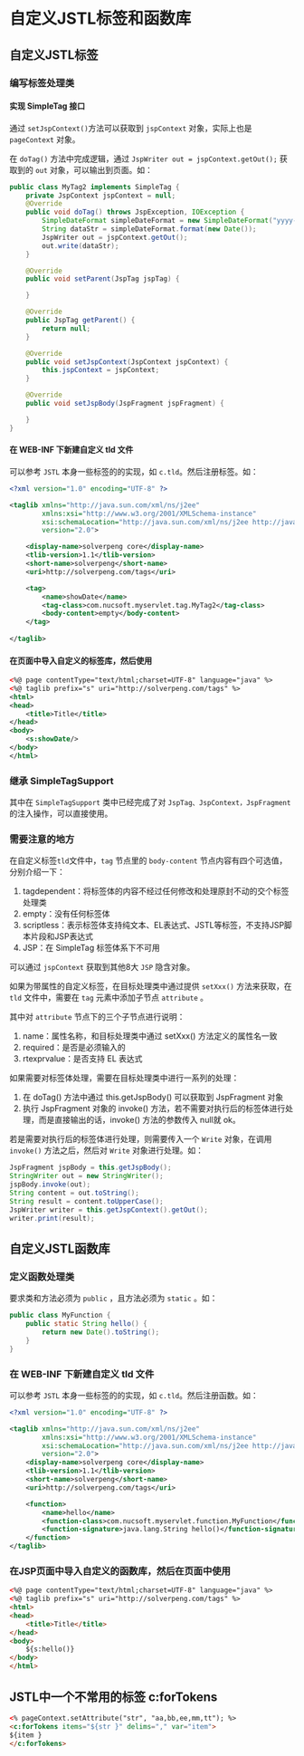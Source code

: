# 自定义JSTL标签和函数库

## 自定义JSTL标签

### 编写标签处理类

#### 实现 SimpleTag 接口

通过 `setJspContext()`方法可以获取到 `jspContext` 对象，实际上也是 `pageContext` 对象。

在 `doTag()` 方法中完成逻辑，通过 `JspWriter out = jspContext.getOut();` 获取到的 `out` 对象，可以输出到页面。如：

```java
public class MyTag2 implements SimpleTag {
    private JspContext jspContext = null;
    @Override
    public void doTag() throws JspException, IOException {
        SimpleDateFormat simpleDateFormat = new SimpleDateFormat("yyyy-MM-dd");
        String dataStr = simpleDateFormat.format(new Date());
        JspWriter out = jspContext.getOut();
        out.write(dataStr);
    }

    @Override
    public void setParent(JspTag jspTag) {

    }

    @Override
    public JspTag getParent() {
        return null;
    }

    @Override
    public void setJspContext(JspContext jspContext) {
        this.jspContext = jspContext;
    }

    @Override
    public void setJspBody(JspFragment jspFragment) {

    }
}
```

#### 在 WEB-INF 下新建自定义 tld 文件

可以参考 `JSTL` 本身一些标签的的实现，如 `c.tld`。然后注册标签。如：

```xml
<?xml version="1.0" encoding="UTF-8" ?>

<taglib xmlns="http://java.sun.com/xml/ns/j2ee"
        xmlns:xsi="http://www.w3.org/2001/XMLSchema-instance"
        xsi:schemaLocation="http://java.sun.com/xml/ns/j2ee http://java.sun.com/xml/ns/j2ee/web-jsptaglibrary_2_0.xsd"
        version="2.0">

    <display-name>solverpeng core</display-name>
    <tlib-version>1.1</tlib-version>
    <short-name>solverpeng</short-name>
    <uri>http://solverpeng.com/tags</uri>

    <tag>
        <name>showDate</name>
        <tag-class>com.nucsoft.myservlet.tag.MyTag2</tag-class>
        <body-content>empty</body-content>
    </tag>
    
</taglib>
```

#### 在页面中导入自定义的标签库，然后使用

```xml
<%@ page contentType="text/html;charset=UTF-8" language="java" %>
<%@ taglib prefix="s" uri="http://solverpeng.com/tags" %>
<html>
<head>
    <title>Title</title>
</head>
<body>
    <s:showDate/>
</body>
</html>
```

### 继承 SimpleTagSupport

其中在 `SimpleTagSupport` 类中已经完成了对 `JspTag、JspContext，JspFragment` 的注入操作，可以直接使用。

### 需要注意的地方

在自定义标签`tld`文件中，`tag` 节点里的 `body-content` 节点内容有四个可选值，分别介绍一下：

1. tagdependent：将标签体的内容不经过任何修改和处理原封不动的交个标签处理类
2. empty：没有任何标签体
3. scriptless：表示标签体支持纯文本、EL表达式、JSTL等标签，不支持JSP脚本片段和JSP表达式
4. JSP：在 SimpleTag 标签体系下不可用

可以通过 `jspContext` 获取到其他8大 `JSP` 隐含对象。

如果为带属性的自定义标签，在目标处理类中通过提供 `setXxx()` 方法来获取，在 `tld` 文件中，需要在 `tag` 元素中添加子节点 `attribute` 。

其中对 `attribute` 节点下的三个子节点进行说明：

1. name：属性名称，和目标处理类中通过 setXxx() 方法定义的属性名一致
2. required：是否是必须输入的
3. rtexprvalue：是否支持 EL 表达式

如果需要对标签体处理，需要在目标处理类中进行一系列的处理：

1. 在 doTag() 方法中通过 this.getJspBody() 可以获取到 JspFragment 对象
2. 执行 JspFragment 对象的 invoke() 方法，若不需要对执行后的标签体进行处理，而是直接输出的话，invoke() 方法的参数传入 null就 ok。

若是需要对执行后的标签体进行处理，则需要传入一个 `Write` 对象，在调用 `invoke()` 方法之后，然后对 `Write` 对象进行处理。如：

```java
JspFragment jspBody = this.getJspBody();
StringWriter out = new StringWriter();
jspBody.invoke(out);
String content = out.toString();
String result = content.toUpperCase();
JspWriter writer = this.getJspContext().getOut();
writer.print(result);
```

## 自定义JSTL函数库

### 定义函数处理类

要求类和方法必须为 `public` ，且方法必须为 `static` 。如：

```java
public class MyFunction {
    public static String hello() {
        return new Date().toString();
    }
}
```

### 在 WEB-INF 下新建自定义 tld 文件

可以参考 `JSTL` 本身一些标签的的实现，如 `c.tld`。然后注册函数。如：

```xml
<?xml version="1.0" encoding="UTF-8" ?>

<taglib xmlns="http://java.sun.com/xml/ns/j2ee"
        xmlns:xsi="http://www.w3.org/2001/XMLSchema-instance"
        xsi:schemaLocation="http://java.sun.com/xml/ns/j2ee http://java.sun.com/xml/ns/j2ee/web-jsptaglibrary_2_0.xsd"
        version="2.0">
    <display-name>solverpeng core</display-name>
    <tlib-version>1.1</tlib-version>
    <short-name>solverpeng</short-name>
    <uri>http://solverpeng.com/tags</uri>

    <function>
        <name>hello</name>
        <function-class>com.nucsoft.myservlet.function.MyFunction</function-class>
        <function-signature>java.lang.String hello()</function-signature>
    </function>
</taglib>
```

### 在JSP页面中导入自定义的函数库，然后在页面中使用

```html
<%@ page contentType="text/html;charset=UTF-8" language="java" %>
<%@ taglib prefix="s" uri="http://solverpeng.com/tags" %>
<html>
<head>
    <title>Title</title>
</head>
<body>
    ${s:hello()}
</body>
</html>
```

## JSTL中一个不常用的标签 c:forTokens
```html
<% pageContext.setAttribute("str", "aa,bb,ee,mm,tt"); %>
<c:forTokens items="${str }" delims="," var="item">
${item }
</c:forTokens>
```